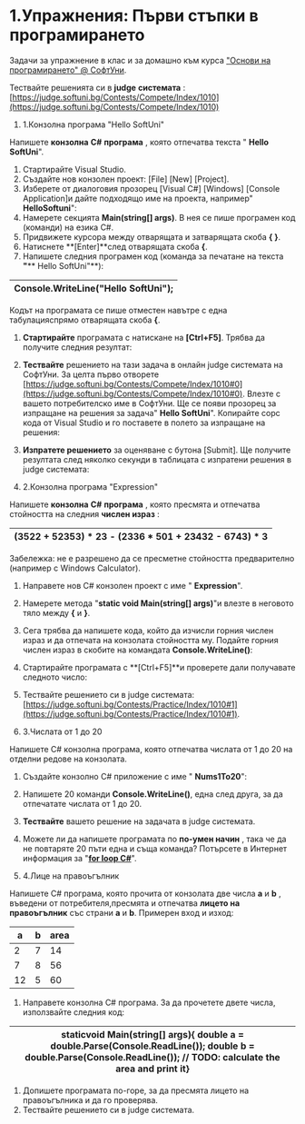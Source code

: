 ﻿# 1.Упражнения: Първи стъпки в програмирането

Задачи за упражнение в клас и за домашно към курса [&quot;Основи на програмирането&quot; @ СофтУни](https://softuni.bg/courses/programming-basics).

Тествайте решенията си в **judge**  **системата** :[https://judge.softuni.bg/Contests/Compete/Index/1010](https://judge.softuni.bg/Contests/Compete/Index/1010)

1. 1.Конзолна програма &quot;Hello SoftUni&quot;

Напишете **конзолна**  **C#**  **програма** , която отпечатва текста &quot; **Hello SoftUni**&quot;.

1. Стартирайте Visual Studio.
2. Създайте нов конзолен проект: [File] [New] [Project].
3. Изберете от диалоговия прозорец [Visual C#] [Windows] [Console Application]и дайте подходящо име на проекта, например&quot; **HelloSoftuni**&quot;:
4. Намерете секцията **Main(string[] args)**. В нея се пише програмен код (команди) на езика C#.
5. Придвижете курсора между отварящата и затварящата скоба **{ }**.
6. Натиснете **[Enter]**след отварящата скоба **{**.
7. Напишете следния програмен код (команда за печатане на текста **&quot;**** Hello SoftUni&quot;**):

| Console.WriteLine(&quot;Hello SoftUni&quot;); |
| --- |

Кодът на програмата се пише отместен навътре с една табулацияспрямо отварящата скоба **{**.

1. **Стартирайте** програмата с натискане на **[Ctrl+F5]**. Трябва да получите следния резултат:
2. **Тествайте** решението на тази задача в онлайн judge системата на СофтУни. За целта първо отворете [https://judge.softuni.bg/Contests/Compete/Index/1010#0](https://judge.softuni.bg/Contests/Compete/Index/1010#0). Влезте с вашето потребителско име в СофтУни. Ще се появи прозорец за изпращане на решения за задача&quot; **Hello SoftUni**&quot;. Копирайте сорс кода от Visual Studio и го поставете в полето за изпращане на решения:
3. **Изпратете решението** за оценяване с бутона [Submit]. Ще получите резултата след няколко секунди в таблицата с изпратени решения в judge системата:

1. 2.Конзолна програма &quot;Expression&quot;

Напишете **конзолна**  **C#**  **програма** , която пресмята и отпечатва стойността на следния **числен израз** :

| (3522 + 52353) \* 23 - (2336 \* 501 + 23432 - 6743) \* 3 |
| --- |

Забележка: не е разрешено да се пресметне стойността предварително (например с Windows Calculator).

1. Направете нов C# конзолен проект с име &quot; **Expression**&quot;.
2. Намерете метода &quot;**static void Main(string[] args)**&quot;и влезте в неговото тяло между **{** и **}**.
3. Сега трябва да напишете кода, който да изчисли горния числен израз и да отпечата на конзолата стойността му. Подайте горния числен израз в скобите на командата **Console.WriteLine()**:

1. Стартирайте програмата с **[Ctrl+F5]**и проверете дали получавате следното число:

1. Тествайте решението си в judge системата: [https://judge.softuni.bg/Contests/Practice/Index/1010#1](https://judge.softuni.bg/Contests/Practice/Index/1010#1).

1. 3.Числата от 1 до 20

Напишете C# конзолна програма, която отпечатва числата от 1 до 20 на отделни редове на конзолата.

1. Създайте конзолно C# приложение с име &quot; **Nums1To20**&quot;:

1. Напишете 20 команди **Console.WriteLine()**, една след друга, за да отпечатате числата от 1 до 20.

1. **Тествайте** вашето решение на задачата в judge системата.
2. Можете ли да напишете програмата по **по-умен начин** , така че да не повтаряте 20 пъти една и съща команда? Потърсете в Интернет информация за &quot;[**for loop C#**](https://www.google.com/search?q=for+loop+C%23)&quot;.

1. 4.Лице на правоъгълник

Напишете C# програма, която прочита от конзолата две числа **a** и **b** , въведени от потребителя,пресмята и отпечатва **лицето на правоъгълник** със страни **a** и **b**. Примерен вход и изход:

| **a** | **b** | **area** |
| --- | --- | --- |
| 2 | 7 | 14 |
| 7 | 8 | 56 |
| 12 | 5 | 60 |

1. Направете конзолна C# програма. За да прочетете двете числа, използвайте следния код:

| staticvoid Main(string[] args){    double a = double.Parse(Console.ReadLine());    double b = double.Parse(Console.ReadLine());                // TODO: calculate the area and print it} |
| --- |

1. Допишете програмата по-горе, за да пресмята лицето на правоъгълника и да го проверява.
2. Тествайте решението си в judge системата.
